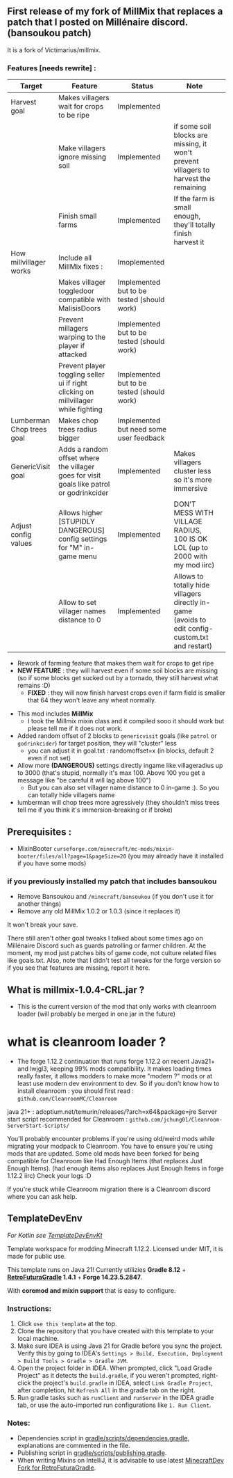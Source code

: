 
## First release of my fork of MillMix that replaces a patch that I posted on Millénaire discord. (bansoukou patch)
It is a fork of Victimarius/millmix.

### Features [needs rewrite] :
| Target                    | Feature                                                                                  | Status                                     | Note                                                                                             |   |
|---------------------------|------------------------------------------------------------------------------------------|--------------------------------------------|--------------------------------------------------------------------------------------------------|---|
| Harvest goal              | Makes villagers wait for crops to be ripe                                                | Implemented                                |                                                                                                  |   |
|                           | Make villagers ignore missing soil                                                       | Implemented                                | if some soil blocks are missing, it won't prevent villagers to harvest the remaining             |   |
|                           | Finish small farms                                                                       | Implemented                                | If the farm is small enough, they'll totally finish harvest it                                   |   |
| How millvillager works    | Include all MillMix fixes :                                                              | Imoplemented                               |                                                                                                  |   |
|                           | Makes villager toggledoor compatible with MalisisDoors                                   | Implemented but to be tested (should work) |                                                                                                  |   |
|                           | Prevent millagers warping to the player if attacked                                      | Implemented but to be tested (should work) |                                                                                                  |   |
|                           | Prevent player toggling seller ui if right clicking on millvillager while fighting       | Implemented but to be tested (should work) |                                                                                                  |   |
| Lumberman Chop trees goal | Makes chop trees radius bigger                                                           | Implemented but need some user feedback    |                                                                                                  |   |
| GenericVisit goal         | Adds a random offset where the villager goes for visit goals like patrol or godrinkcider | Implemented                                | Makes villagers cluster less so it's more immersive                                              |   |
| Adjust config values      | Allows higher [STUPIDLY DANGEROUS] config settings for "M" in-game menu                  | Implemented                                | DON'T MESS WITH VILLAGE RADIUS, 100 IS OK LOL (up to 2000 with my mod iirc)                      |   |
|                           | Allow to set villager names distance to 0                                                | Implemented                                | Allows to totally hide villagers directly in-game (avoids to edit config-custom.txt and restart) |   |
* Rework of farming feature that makes them wait for crops to get ripe 
 * **NEW FEATURE** : they will harvest even if some soil blocks are missing (so if some blocks get sucked out by a tornado, they still harvest what remains :D)
    - **FIXED** : they will now finish harvest crops even if farm field is smaller that 64 they won't leave any wheat normally.
- This mod includes **MillMix**
     - I took the Millmix mixin class and it compiled sooo it should work but please tell me if it does not work.
- Added random offset of 2 blocks to `genericvisit` goals (like `patrol` or `godrinkcider`) for target position, they will "cluster" less
    - you can adjust it in goal.txt : randomoffset=x (in blocks, default 2 even if not set)
- Allow more **(DANGEROUS)** settings directly ingame like villageradius up to 3000 (that's stupid, normally it's max 100. Above 100 you get a message like "be careful it will lag above 100")
    - But you can also set villager name distance to 0 in-game :). So you can totally hide villagers name
- lumberman will chop trees more agressively (they shouldn't miss trees tell me if you think it's immersion-breaking or if broke)

## Prerequisites :
- MixinBooter `curseforge.com/minecraft/mc-mods/mixin-booter/files/all?page=1&pageSize=20`  (you may already have it installed if you have some mods)
### if you previously installed my patch that includes bansoukou
- Remove Bansoukou and `/minecraft/bansoukou`   (if you don't use it for another things)
- Remove any old MillMix 1.0.2 or 1.0.3 (since it replaces it)

It won't break your save.

There still aren't other goal tweaks I talked about some times ago on Millénaire Discord such as guards patrolling or farmer children. At the moment, my mod just patches bits of game code, not culture related files like goals.txt.
Also, note that I didn't test all tweaks for the forge version so if you see that features are missing, report it here.

## What is millmix-1.0.4-**CRL**.jar ?
- This is the current version of the mod that only works with cleanroom loader (will probably be merged in one jar in the future)
# what is cleanroom loader ?

- The forge 1.12.2 continuation that runs forge 1.12.2 on recent Java21+ and lwjgl3, keeping 99% mods compatibility.
It makes loading times really faster, it allows modders to make more "modern ?" mods or at least use modern dev environment to dev.
So if you don't know how to install cleanroom :
you should first read : `github.com/CleanroomMC/Cleanroom`

java 21+ :
adoptium.net/temurin/releases/?arch=x64&package=jre
Server start script recommended for Cleanroom :
`github.com/jchung01/Cleanroom-ServerStart-Scripts/`

You'll probably encounter problems if you're using old/weird mods while migrating your modpack to Cleanroom. You have to ensure you're using mods that are updated. Some old mods have been forked for being compatible for Cleanroom like Had Enough Items (that replaces Just Enough Items).
(had enough items also replaces Just Enough Items in forge 1.12.2 iirc)
Check your logs :D

If you're stuck while Cleanroom migration there is a Cleanroom discord where you can ask help.

## TemplateDevEnv
_For Kotlin see [TemplateDevEnvKt](https://github.com/CleanroomMC/TemplateDevEnvKt)_

Template workspace for modding Minecraft 1.12.2. Licensed under MIT, it is made for public use.

This template runs on Java 21! Currently utilizies **Gradle 8.12** + **[RetroFuturaGradle](https://github.com/GTNewHorizons/RetroFuturaGradle) 1.4.1** + **Forge 14.23.5.2847**.

With **coremod and mixin support** that is easy to configure.

### Instructions:

1. Click `use this template` at the top.
2. Clone the repository that you have created with this template to your local machine.
3. Make sure IDEA is using Java 21 for Gradle before you sync the project. Verify this by going to IDEA's `Settings > Build, Execution, Deployment > Build Tools > Gradle > Gradle JVM`.
4. Open the project folder in IDEA. When prompted, click "Load Gradle Project" as it detects the `build.gradle`, if you weren't prompted, right-click the project's `build.gradle` in IDEA, select `Link Gradle Project`, after completion, hit `Refresh All` in the gradle tab on the right.
5. Run gradle tasks such as `runClient` and `runServer` in the IDEA gradle tab, or use the auto-imported run configurations like `1. Run Client`.

### Notes:
- Dependencies script in [gradle/scripts/dependencies.gradle](gradle/scripts/dependencies.gradle), explanations are commented in the file.
- Publishing script in [gradle/scripts/publishing.gradle](gradle/scripts/publishing.gradle).
- When writing Mixins on IntelliJ, it is advisable to use latest [MinecraftDev Fork for RetroFuturaGradle](https://github.com/eigenraven/MinecraftDev/releases).
